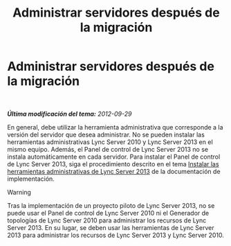 ﻿---
title: Administrar servidores después de la migración
TOCTitle: Administrar servidores después de la migración
ms:assetid: 7b08f048-c951-4050-b77c-0fff351620e7
ms:mtpsurl: https://technet.microsoft.com/es-es/library/JJ205023(v=OCS.15)
ms:contentKeyID: 48275765
ms.date: 01/07/2017
mtps_version: v=OCS.15
ms.translationtype: HT
---

# Administrar servidores después de la migración

 

_**Última modificación del tema:** 2012-09-29_

En general, debe utilizar la herramienta administrativa que corresponde a la versión del servidor que desea administrar. No se pueden instalar las herramientas administrativas Lync Server 2010 y Lync Server 2013 en el mismo equipo. Además, el Panel de control de Lync Server 2013 no se instala automáticamente en cada servidor. Para instalar el Panel de control de Lync Server 2013, siga el procedimiento descrito en el tema [Instalar las herramientas administrativas de Lync Server 2013](lync-server-2013-install-lync-server-administrative-tools.md) de la documentación de implementación.

> [!WARNING]  
> Tras la implementación de un proyecto piloto de Lync Server 2013, no se puede usar el Panel de control de Lync Server 2010 ni el Generador de topologías de Lync Server 2010 para administrar los recursos de Lync Server 2013. En su lugar, se deben usar las herramientas de Lync Server 2013 para administrar los recursos de Lync Server 2013 y Lync Server 2010.


